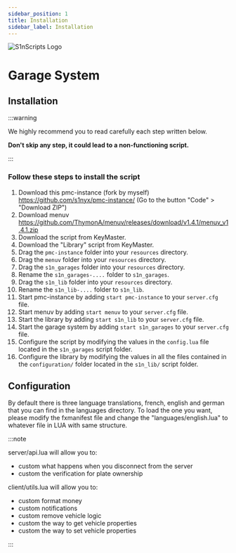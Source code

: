 ```yaml
---
sidebar_position: 1
title: Installation
sidebar_label: Installation
---
```


![S1nScripts Logo](https://forum.cfx.re/uploads/default/original/4X/6/c/7/6c73a9d63db911aa966b2c9085f4c55a76268db3.jpeg)

# Garage System 
## Installation

:::warning

We highly recommend you to read carefully each step written below.

**Don't skip any step, it could lead to a non-functioning script.**

:::

### Follow these steps to install the script

1. Download this pmc-instance (fork by myself) https://github.com/s1nyx/pmc-instance/ (Go to the button "Code" > "Download ZIP")
2. Download menuv https://github.com/ThymonA/menuv/releases/download/v1.4.1/menuv_v1.4.1.zip
3. Download the script from KeyMaster.
4. Download the "Library" script from KeyMaster.
5. Drag the `pmc-instance` folder into your `resources` directory.
6. Drag the `menuv` folder into your `resources` directory.
7. Drag the `s1n_garages` folder into your `resources` directory.
8. Rename the `s1n_garages-....` folder to `s1n_garages`.
9. Drag the `s1n_lib` folder into your `resources` directory.
10. Rename the `s1n_lib-....` folder to `s1n_lib`.
11. Start pmc-instance by adding `start pmc-instance` to your `server.cfg` file. 
12. Start menuv by adding `start menuv` to your `server.cfg` file.
13. Start the library by adding `start s1n_lib` to your `server.cfg` file.
14. Start the garage system by adding `start s1n_garages` to your `server.cfg` file.
15. Configure the script by modifying the values in the `config.lua` file located in the `s1n_garages` script folder.
16. Configure the library by modifying the values in all the files contained in the `configuration/` folder located in the `s1n_lib/` script folder.

## Configuration

By default there is three language translations, french, english and german that you can find in the languages directory.
To load the one you want, please modify the fxmanifest file and change the "languages/english.lua" to whatever file in LUA with same structure.

:::note

server/api.lua will allow you to:
- custom what happens when you disconnect from the server
- custom the verification for plate ownership

client/utils.lua will allow you to:
- custom format money
- custom notifications
- custom remove vehicle logic
- custom the way to get vehicle properties
- custom the way to set vehicle properties 

:::